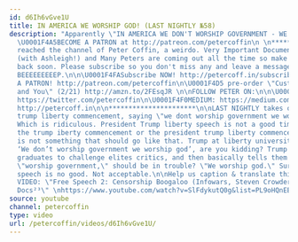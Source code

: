 ```yaml
---
id: d6Ih6vGve1U
title: IN AMERICA WE WORSHIP GOD! (LAST NIGHTLY №58)
description: "Apparently \"IN AMERICA WE DON'T WORSHIP GOVERNMENT - WE WORSHIP GOD!\"
  \U0001F4A5BECOME A PATRON at http://patreon.com/petercoffin\n \n*****************************************\nYou've
  reached the channel of Peter Coffin, a weirdo. Very Important Documentaries, Adversaries
  (with Ashleigh!) and Many Peters are coming out all the time so make sure to check
  back soon. Please subscribe so you don't miss any and leave a message at the beep.
  BEEEEEEEEEP.\n\n\U0001F4FASubscribe NOW! http://petercoff.in/subscribe\n\U0001F496BECOME
  A PATRON! http://patreon.com/petercoffin\n\U0001F4D5 pre-order \"Custom Reality
  and You\" (2/21) http://amzn.to/2FEsqJR \n\nFOLLOW PETER ON:\n\n\U0001F426TWITTER:
  https://twitter.com/petercoffin\n\U0001F4F0MEDIUM: https://medium.com/@petercoffin\n\U0001F4F1NOTIFICATIONS:
  http://petercoff.in\n\n**********************\n\nLAST NIGHTLY takes on president
  trump liberty commencement, saying \"we dont worship government we worship god.\"
  Which is ridiculous. President Trump liberty speech is not a good time. I mean,
  the trump iberty commencement or the president trump liberty commencement speech,
  is not something that should go like that. Trump at liberty university was a disaster.
  ‘We don’t worship government we worship god’, are you kidding? Trump tells liberty
  graduates to challenge elites critics, and then basically tells them anyone who
  \"worship government,\" should be in trouble? \"We worship god.\" Sure. This trump
  speech is no good. Not acceptable.\n\nHelp us caption & translate this video!\n\nhttps://amara.org/v/daG0/\n\n-~-~~-~~~-~~-~-\nNEW
  VIDEO: \"Free Speech 2: Censorship Boogaloo (Infowars, Steven Crowder) | Very Important
  Docs²³\" \nhttps://www.youtube.com/watch?v=SlFdykutQ0g&list=PL9oHQnEByWyXObkJN9YYQS9hxBjpN8RLG\n-~-~~-~~~-~~-~-"
source: youtube
channel: petercoffin
type: video
url: /petercoffin/videos/d6Ih6vGve1U/
---
```


